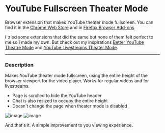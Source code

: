# YouTube Fullscreen Theater Mode
Browser extension that makes YouTube theater mode fullscreen. You can find it in the [Chrome Web Store](https://chromewebstore.google.com/detail/youtube-simple-theater/chdopbgfclideohjmcddafojdmfncjdp) and in [Firefox Browser Add-ons](https://addons.mozilla.org/en-US/firefox/addon/yt-fullscreen-theater-mode/).

I tried some extensions that did the same but none of them felt perfect to me so i made my own.
But check out my inspirations [Better YouTube Theatre Mode](https://github.com/SimenMH/better-youtube-theatre-mode) and [YouTube Livestreams Theater Mode](https://napalighost.com/youtube-livestreams-theater-mode).

---

### Description

Makes YouTube theater mode fullscreen, using the entire height of the browser viewport for the video player. Works for regular videos and for livestreams.
- Page is scrolled to hide the YouTube header
- Chat is also resized to occupy the entire height
- Doesn't change the page when theater mode is disabled

![image](https://github.com/user-attachments/assets/42105dc4-7075-4720-a017-90860d0e29f6)
![image](https://github.com/user-attachments/assets/86282786-79d5-46df-96e1-6b31f57d091a)


And that's it.
A simple improvement to you viewing experience.
